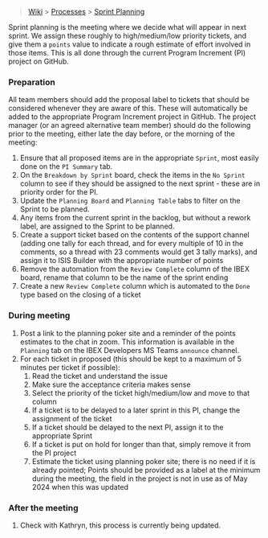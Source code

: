 > [Wiki](Home) > [Processes](Processes) > [Sprint Planning](Sprint-Planning)

Sprint planning is the meeting where we decide what will appear in next sprint. We assign these roughly to high/medium/low priority tickets, and give them a `points` value to indicate a rough estimate of effort involved in those items. This is all done through the current Program Increment (PI) project on GitHub.

### Preparation

All team members should add the proposal label to tickets that should be considered whenever they are aware of this. These will automatically be added to the appropriate Program Increment project in GitHub.
The project manager (or an agreed alternative team member) should do the following prior to the meeting, either late the day before, or the morning of the meeting:
1. Ensure that all proposed items are in the appropriate `Sprint`, most easily done on the `PI Summary` tab.
1. On the `Breakdown by Sprint` board, check the items in the `No Sprint` column to see if they should be assigned to the next sprint - these are in priority order for the PI.
1. Update the `Planning Board` and `Planning Table` tabs to filter on the Sprint to be planned.
1. Any items from the current sprint in the backlog, but without a rework label, are assigned to the Sprint to be planned.
1. Create a support ticket based on the contents of the support channel (adding one tally for each thread, and for every multiple of 10 in the comments, so a thread with 23 comments would get 3 tally marks), and assign it to ISIS Builder with the appropriate number of points
1. Remove the automation from the `Review Complete` column of the IBEX board, rename that column to be the name of the sprint ending
1. Create a new `Review Complete` column which is automated to the `Done` type based on the closing of a ticket

### During meeting
1. Post a link to the planning poker site and a reminder of the points estimates to the chat in zoom. This information is available in the `Planning` tab on the IBEX Developers MS Teams `announce` channel.
1. For each ticket in proposed (this should be kept to a maximum of 5 minutes per ticket if possible):
    1. Read the ticket and understand the issue
    1. Make sure the acceptance criteria makes sense
    1. Select the priority of the ticket high/medium/low and move to that column
    1. If a ticket is to be delayed to a later sprint in this PI, change the assignment of the ticket
    1. If a ticket should be delayed to the next PI, assign it to the appropriate Sprint
    1. If a ticket is put on hold for longer than that, simply remove it from the PI project
    1. Estimate the ticket using planning poker site; there is no need if it is already pointed; Points should be provided as a label at the minimum during the meeting, the field in the project is not in use as of May 2024 when this was updated

### After the meeting

1. Check with Kathryn, this process is currently being updated.
